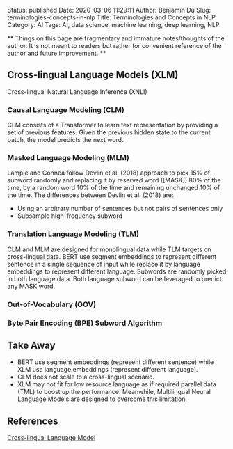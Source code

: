 Status: published
Date: 2020-03-06 11:29:11
Author: Benjamin Du
Slug: terminologies-concepts-in-nlp
Title: Terminologies and Concepts in NLP
Category: AI
Tags: AI, data science, machine learning, deep learning, NLP

**
Things on this page are fragmentary and immature notes/thoughts of the author.
It is not meant to readers but rather for convenient reference of the author and future improvement.
**

## Cross-lingual Language Models (XLM)

Cross-lingual Natural Language Inference (XNLI)

### Causal Language Modeling (CLM)

CLM consists of a Transformer to learn text representation by providing a set of previous features. 
Given the previous hidden state to the current batch, the model predicts the next word.

### Masked Language Modeling (MLM)

Lample and Connea follow Devlin et al. (2018) approach to pick 15% of subword randomly 
and replacing it by reserved word ([MASK]) 80% of the time, 
by a random word 10% of the time 
and remaining unchanged 10% of the time.
The differences between Devlin et al. (2018) are:

- Using an arbitrary number of sentences but not pairs of sentences only
- Subsample high-frequency subword

### Translation Language Modeling (TLM)

CLM and MLM are designed for monolingual data while TLM targets on cross-lingual data. BERT use segment embeddings to represent different sentence in a single sequence of input while replace it by language embeddings to represent different language.
Subwords are randomly picked in both language data. Both language subword can be leveraged to predict any MASK word.

### Out-of-Vocabulary (OOV)

### Byte Pair Encoding (BPE) Subword Algorithm

## Take Away
- BERT use segment embeddings (represent different sentence) while XLM use language embeddings (represent different language).
- CLM does not scale to a cross-lingual scenario.
- XLM may not fit for low resource language as if required parallel data (TML) to boost up the performance. Meanwhile, Multilingual Neural Language Models are designed to overcome this limitation.

## References 

[Cross-lingual Language Model](https://medium.com/towards-artificial-intelligence/cross-lingual-language-model-56a65dba9358)